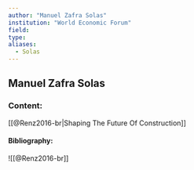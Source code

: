 ```yaml
---
author: "Manuel Zafra Solas"
institution: "World Economic Forum"
field:
type:
aliases:
  - Solas
---
```


## Manuel Zafra Solas

### Content:
[[@Renz2016-br|Shaping The Future Of Construction]]

#### Bibliography:

![[@Renz2016-br]]
